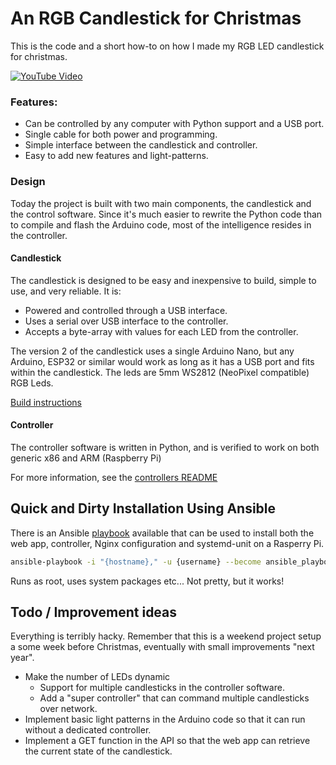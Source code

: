 # An RGB Candlestick for Christmas
This is the code and a short how-to on how I made my RGB LED candlestick for christmas.

[![YouTube Video](http://i.imgur.com/g4cEDqO.png)](http://www.youtube.com/watch?feature=player_embedded&v=RDOWLQ8P0aQ)

### Features:
* Can be controlled by any computer with Python support and a USB port.
* Single cable for both power and programming.
* Simple interface between the candlestick and controller.
* Easy to add new features and light-patterns.

### Design
Today the project is built with two main components, the candlestick and the control software.
Since it's much easier to rewrite the Python code than to compile and flash the Arduino code, most of the intelligence resides in the controller.

#### Candlestick
The candlestick is designed to be easy and inexpensive to build, simple to use, and very reliable. It is:
* Powered and controlled through a USB interface.
* Uses a serial over USB interface to the controller.
* Accepts a byte-array with values for each LED from the controller.

The version 2 of the candlestick uses a single Arduino Nano, but any Arduino, ESP32 or similar would work as long as it has a USB port and fits within the candlestick.
The leds are 5mm WS2812 (NeoPixel compatible) RGB Leds.

[Build instructions](/candlestick)

#### Controller
The controller software is written in Python, and is verified to work on both generic x86 and ARM (Raspberry Pi)

For more information, see the [controllers README](/controller/)

## Quick and Dirty Installation Using Ansible

There is an Ansible [playbook](./ansible_playbook.yaml) available that can be used to install both the web app, controller, Nginx configuration and systemd-unit on a Rasperry Pi.

```sh
ansible-playbook -i "{hostname}," -u {username} --become ansible_playbook.yaml
```

Runs as root, uses system packages etc... Not pretty, but it works!

## Todo / Improvement ideas

Everything is terribly hacky. Remember that this is a weekend project setup a some week before Christmas, eventually with small improvements "next year".

* Make the number of LEDs dynamic
  * Support for multiple candlesticks in the controller software.
  * Add a "super controller" that can command multiple candlesticks over network.
* Implement basic light patterns in the Arduino code so that it can run without a dedicated controller.
* Implement a GET function in the API so that the web app can retrieve the current state of the candlestick.
